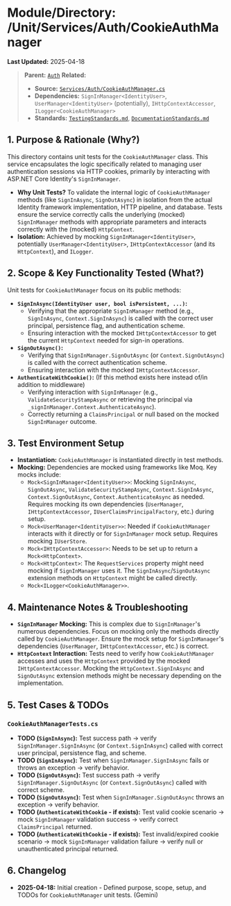 # Module/Directory: /Unit/Services/Auth/CookieAuthManager

**Last Updated:** 2025-04-18

> **Parent:** [`Auth`](../README.md)
> **Related:**
> * **Source:** [`Services/Auth/CookieAuthManager.cs`](../../../../../api-server/Services/Auth/CookieAuthManager.cs)
> * **Dependencies:** `SignInManager<IdentityUser>`, `UserManager<IdentityUser>` (potentially), `IHttpContextAccessor`, `ILogger<CookieAuthManager>`
> * **Standards:** [`TestingStandards.md`](../../../../../Zarichney.Standards/Standards/TestingStandards.md), [`DocumentationStandards.md`](../../../../../Zarichney.Standards/Development/DocumentationStandards.md)

## 1. Purpose & Rationale (Why?)

This directory contains unit tests for the `CookieAuthManager` class. This service encapsulates the logic specifically related to managing user authentication sessions via HTTP cookies, primarily by interacting with ASP.NET Core Identity's `SignInManager`.

* **Why Unit Tests?** To validate the internal logic of `CookieAuthManager` methods (like `SignInAsync`, `SignOutAsync`) in isolation from the actual Identity framework implementation, HTTP pipeline, and database. Tests ensure the service correctly calls the underlying (mocked) `SignInManager` methods with appropriate parameters and interacts correctly with the (mocked) `HttpContext`.
* **Isolation:** Achieved by mocking `SignInManager<IdentityUser>`, potentially `UserManager<IdentityUser>`, `IHttpContextAccessor` (and its `HttpContext`), and `ILogger`.

## 2. Scope & Key Functionality Tested (What?)

Unit tests for `CookieAuthManager` focus on its public methods:

* **`SignInAsync(IdentityUser user, bool isPersistent, ...)`:**
    * Verifying that the appropriate `SignInManager` method (e.g., `SignInAsync`, `Context.SignInAsync`) is called with the correct user principal, persistence flag, and authentication scheme.
    * Ensuring interaction with the mocked `IHttpContextAccessor` to get the current `HttpContext` needed for sign-in operations.
* **`SignOutAsync()`:**
    * Verifying that `SignInManager.SignOutAsync` (or `Context.SignOutAsync`) is called with the correct authentication scheme.
    * Ensuring interaction with the mocked `IHttpContextAccessor`.
* **`AuthenticateWithCookie()`:** (If this method exists here instead of/in addition to middleware)
    * Verifying interaction with `SignInManager` (e.g., `ValidateSecurityStampAsync` or retrieving the principal via `_signInManager.Context.AuthenticateAsync`).
    * Correctly returning a `ClaimsPrincipal` or null based on the mocked `SignInManager` outcome.

## 3. Test Environment Setup

* **Instantiation:** `CookieAuthManager` is instantiated directly in test methods.
* **Mocking:** Dependencies are mocked using frameworks like Moq. Key mocks include:
    * `Mock<SignInManager<IdentityUser>>`: Mocking `SignInAsync`, `SignOutAsync`, `ValidateSecurityStampAsync`, `Context.SignInAsync`, `Context.SignOutAsync`, `Context.AuthenticateAsync` as needed. Requires mocking its own dependencies (`UserManager`, `IHttpContextAccessor`, `IUserClaimsPrincipalFactory`, etc.) during setup.
    * `Mock<UserManager<IdentityUser>>`: Needed if `CookieAuthManager` interacts with it directly or for `SignInManager` mock setup. Requires mocking `IUserStore`.
    * `Mock<IHttpContextAccessor>`: Needs to be set up to return a `Mock<HttpContext>`.
    * `Mock<HttpContext>`: The `RequestServices` property might need mocking if `SignInManager` uses it. The `SignInAsync`/`SignOutAsync` extension methods on `HttpContext` might be called directly.
    * `Mock<ILogger<CookieAuthManager>>`.

## 4. Maintenance Notes & Troubleshooting

* **`SignInManager` Mocking:** This is complex due to `SignInManager`'s numerous dependencies. Focus on mocking only the methods directly called by `CookieAuthManager`. Ensure the mock setup for `SignInManager`'s dependencies (`UserManager`, `IHttpContextAccessor`, etc.) is correct.
* **`HttpContext` Interaction:** Tests need to verify how `CookieAuthManager` accesses and uses the `HttpContext` provided by the mocked `IHttpContextAccessor`. Mocking the `HttpContext.SignInAsync` and `SignOutAsync` extension methods might be necessary depending on the implementation.

## 5. Test Cases & TODOs

### `CookieAuthManagerTests.cs`

* **TODO (`SignInAsync`):** Test success path -> verify `SignInManager.SignInAsync` (or `Context.SignInAsync`) called with correct user principal, persistence flag, and scheme.
* **TODO (`SignInAsync`):** Test when `SignInManager.SignInAsync` fails or throws an exception -> verify behavior.
* **TODO (`SignOutAsync`):** Test success path -> verify `SignInManager.SignOutAsync` (or `Context.SignOutAsync`) called with correct scheme.
* **TODO (`SignOutAsync`):** Test when `SignInManager.SignOutAsync` throws an exception -> verify behavior.
* **TODO (`AuthenticateWithCookie` - if exists):** Test valid cookie scenario -> mock `SignInManager` validation success -> verify correct `ClaimsPrincipal` returned.
* **TODO (`AuthenticateWithCookie` - if exists):** Test invalid/expired cookie scenario -> mock `SignInManager` validation failure -> verify null or unauthenticated principal returned.

## 6. Changelog

* **2025-04-18:** Initial creation - Defined purpose, scope, setup, and TODOs for `CookieAuthManager` unit tests. (Gemini)

